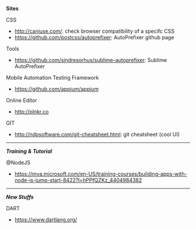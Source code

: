 **Sites**

CSS
- http://caniuse.com/: check browser compatibility of a specifc CSS
- https://github.com/postcss/autoprefixer: AutoPrefixer github page

Tools
- https://github.com/sindresorhus/sublime-autoprefixer: Sublime AutoPrefixer

Mobile Automation Testing Framework
- https://github.com/appium/appium

Online Editor
- http://plnkr.co

GIT
- http://ndpsoftware.com/git-cheatsheet.html: git cheatsheet (cool UI)

---

***Training & Tutorial***

@NodeJS
- https://mva.microsoft.com/en-US/training-courses/building-apps-with-node-js-jump-start-8422?l=hPPfQZKz_4404984382


---
***New Stuffs***

DART
- https://www.dartlang.org/
